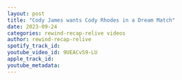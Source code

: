 ```yaml
---
layout: post
title: "Cody James wants Cody Rhodes in a Dream Match"
date: 2023-09-24
categories: rewind-recap-relive videos
author: rewind-recap-relive
spotify_track_id: 
youtube_video_id: 9UEACvS9-LU
apple_track_id: 
youtube_metadata: 
---
```

